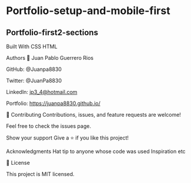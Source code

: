 # Portfolio-setup-and-mobile-first
## Portfolio-first2-sections

Built With
CSS
HTML

Authors
👤 Juan Pablo Guerrero Rios

GitHub: @Juanpa8830

Twitter: @JuanPa8830

LinkedIn: jp3_4@hotmail.com

Portfolio: https://juanpa8830.github.io/


🤝 Contributing
Contributions, issues, and feature requests are welcome!

Feel free to check the issues page.

Show your support
Give a ⭐️ if you like this project!

Acknowledgments
Hat tip to anyone whose code was used
Inspiration
etc

📝 License

This project is MIT licensed.

